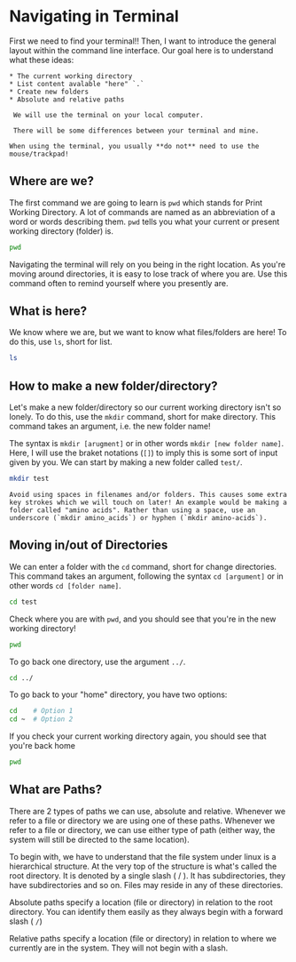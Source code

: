 # Navigating in Terminal

First we need to find your terminal!! Then, I want to introduce the general layout within the command line interface. Our goal here is to understand what these ideas:

    * The current working directory 
    * List content avalable "here" `.`
    * Create new folders
    * Absolute and relative paths 

````{note}
 We will use the terminal on your local computer.
 
 There will be some differences between your terminal and mine. 
````

```{note}
When using the terminal, you usually **do not** need to use the mouse/trackpad! 
```

## Where are we?

The first command we are going to learn is `pwd` which stands for Print Working Directory. A lot of commands are named as an abbreviation of a word or words describing them. `pwd` tells you what your current or present working directory (folder) is.

```bash
pwd
```

Navigating the terminal will rely on you being in the right location. As you're moving around directories, it is easy to lose track of where you are. Use this command often to remind yourself where you presently are.

## What is here?

We know where we are, but we want to know what files/folders are here! To do this, use `ls`, short for list.

```bash
ls
```

## How to make a new folder/directory?

Let's make a new folder/directory so our current working directory isn't so lonely. To do this, use the `mkdir` command, short for make directory. This command takes an argument, i.e. the new folder name!

The syntax is `mkdir [arugment]` or in other words `mkdir [new folder name]`. Here, I will use the braket notations (`[]`) to imply this is some sort of input given by you. We can start by making a new folder called `test/`.

```bash
mkdir test
```

```{note}
Avoid using spaces in filenames and/or folders. This causes some extra key strokes which we will touch on later! An example would be making a folder called "amino acids". Rather than using a space, use an underscore (`mkdir amino_acids`) or hyphen (`mkdir amino-acids`).
```

## Moving in/out of Directories

We can enter a folder with the `cd` command, short for change directories. This command takes an argument, following the syntax `cd [argument]` or in other words `cd [folder name]`.

```bash
cd test
```

Check where you are with `pwd`, and you should see that you're in the new working directory!

```bash
pwd
```

To go back one directory, use the argument `../`.

```bash
cd ../
```

To go back to your "home" directory, you have two options:

```bash
cd    # Option 1
cd ~  # Option 2
```

If you check your current working directory again, you should see that you're back home

```bash
pwd
```

## What are Paths?

There are 2 types of paths we can use, absolute and relative. Whenever we refer to a file or directory we are using one of these paths. Whenever we refer to a file or directory, we can use either type of path (either way, the system will still be directed to the same location).

To begin with, we have to understand that the file system under linux is a hierarchical structure. At the very top of the structure is what's called the root directory. It is denoted by a single slash ( / ). It has subdirectories, they have subdirectories and so on. Files may reside in any of these directories.

Absolute paths specify a location (file or directory) in relation to the root directory. You can identify them easily as they always begin with a forward slash ( `/`)

Relative paths specify a location (file or directory) in relation to where we currently are in the system. They will not begin with a slash.

